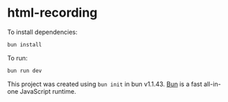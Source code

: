 # html-recording

To install dependencies:

```bash
bun install
```

To run:

```bash
bun run dev
```

This project was created using `bun init` in bun v1.1.43. [Bun](https://bun.sh) is a fast all-in-one JavaScript runtime.
